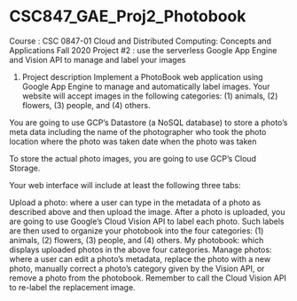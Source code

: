 # CSC847_GAE_Proj2_Photobook

Course : CSC 0847-01 Cloud and Distributed Computing: Concepts and Applications Fall 2020
Project #2 : use the serverless Google App Engine and Vision API to manage and label your images

1.  Project description
    Implement a PhotoBook web application using Google App Engine to manage and automatically label images. Your website will accept images in the following categories: (1) animals, (2) flowers, (3) people, and (4) others.

You are going to use GCP’s Datastore (a NoSQL database) to store a photo’s meta data including the name of the photographer who took the photo
location where the photo was taken
date when the photo was taken

To store the actual photo images, you are going to use GCP’s Cloud Storage.

Your web interface will include at least the following three tabs:

Upload a photo: where a user can type in the metadata of a photo as described above and then upload the image. After a photo is uploaded, you are going to use Google’s Cloud Vision API to label each photo. Such labels are then used to organize your photobook into the four categories: (1) animals, (2) flowers, (3) people, and (4) others.
My photobook: which displays uploaded photos in the above four categories.
Manage photos: where a user can edit a photo’s metadata, replace the photo with a new photo, manually correct a photo’s category given by the Vision API, or remove a photo from the photobook. Remember to call the Cloud Vision API to re-label the replacement image.
